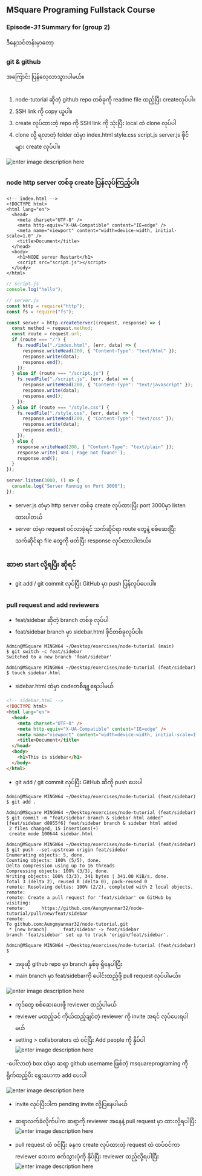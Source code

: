 ﻿
## MSquare Programing Fullstack Course
### Episode-*31* Summary for (group 2) 

ဒီနေ့သင်တန်းမှာတော့ <br>
### git & github

အကြောင်း ပြန်လေ့လာသွားပါမယ်။
##

1. node-tutorial ဆိုတဲ့ github repo တစ်ခုကို readme file ထည့်ပြီး createလုပ်ပါ။
2. SSH link ကို copy  ယူပါ။
3. create လုပ်ထားတဲ့ repo ကို SSH link ကို သုံးပြီး local ထဲ clone လုပ်ပါ 
4. clone လို့ ရလာတဲ့ folder ထဲမှာ index.html style.css script.js server.js ဖိုင်များ create လုပ်ပါ။

![enter image description here](https://raw.githubusercontent.com/Aungmyanmar32/msquare-fullstack-m2/main/ep31g21.png)
##
### node http server တစ်ခု create ပြန်လုပ်ကြည့်ပါ။

```properties
<!-- index.html -->
<!DOCTYPE html>
<html lang="en">
  <head>
    <meta charset="UTF-8" />
    <meta http-equiv="X-UA-Compatible" content="IE=edge" />
    <meta name="viewport" content="width=device-width, initial-scale=1.0" />
    <title>Document</title>
  </head>
  <body>
    <h1>NODE server Restart</h1>
    <script src="script.js"></script>
  </body>
</html>
```
```js
// script.js
console.log("hello");
```
```js
// server.js
const http = require("http");
const fs = require("fs");

const server = http.createServer((request, response) => {
  const method = request.method;
  const route = request.url;
  if (route === "/") {
    fs.readFile("./index.html", (err, data) => {
      response.writeHead(200, { "Content-Type": "text/html" });
      response.write(data);
      response.end();
    });
  } else if (route === "/script.js") {
    fs.readFile("./script.js", (err, data) => {
      response.writeHead(200, { "Content-Type": "text/javascript" });
      response.write(data);
      response.end();
    });
  } else if (route === "/style.css") {
    fs.readFile("./style.css", (err, data) => {
      response.writeHead(200, { "Content-Type": "text/css" });
      response.write(data);
      response.end();
    });
  } else {
    response.writeHead(200, { "Content-Type": "text/plain" });
    response.write(`404 | Page not found!`);
    response.end();
  }
});

server.listen(3000, () => {
  console.log("Server Runnig on Port 3000");
});

```
- server.js ထဲမှာ http server တစ်ခု create လုပ်ထားပြီး port 3000မှာ listen ထားပါတယ်
- server  ထဲမှာ  request ၀င်လာခဲ့ရင် သက်ဆိုင်ရာ route တွေနဲ့ စစ်ဆေးပြီး   သက်ဆိုင်ရာ file တွေကို  ဖတ်ပြီး response လုပ်ထားပါတယ်။
##
### ဆာဗာ start လို့ရပြီး ဆိုရင် 
- git add / git commit လုပ်ပြီး GitHub မှာ push ပြန်လုပ်ပေးပါ။
##
##
### pull request and add reviewers
- feat/sidebar ဆိုတဲ့ branch  တစ်ခု လုပ်ပါ
- feat/sidebar branch မှာ sidebar.html ဖိုင်တစ်ခုလုပ်ပါ။
```properties
Admin@MSquare MINGW64 ~/Desktop/exercises/node-tutorial (main)
$ git switch -c feat/sidebar
Switched to a new branch 'feat/sidebar'

Admin@MSquare MINGW64 ~/Desktop/exercises/node-tutorial (feat/sidebar)
$ touch sidebar.html

```
- sidebar.html ထဲမှာ codeတစ်ိချု့ရေးပါမယ်
```html
<!-- sidebar.html -->
<!DOCTYPE html>
<html lang="en">
  <head>
    <meta charset="UTF-8" />
    <meta http-equiv="X-UA-Compatible" content="IE=edge" />
    <meta name="viewport" content="width=device-width, initial-scale=1.0" />
    <title>Document</title>
  </head>
  <body>
    <h1>This is sidebar</h1>  
  </body>
</html>
```
- git add / git commit လုပ်ပြီး GitHub  ဆီကို push ပေးပါ
```properties
Admin@MSquare MINGW64 ~/Desktop/exercises/node-tutorial (feat/sidebar)
$ git add .

Admin@MSquare MINGW64 ~/Desktop/exercises/node-tutorial (feat/sidebar)
$ git commit -m "feat/sidebar branch & sidebar html added"
[feat/sidebar d8955f6] feat/sidebar branch & sidebar html added
 2 files changed, 15 insertions(+)
 create mode 100644 sidebar.html

Admin@MSquare MINGW64 ~/Desktop/exercises/node-tutorial (feat/sidebar)
$ git push --set-upstream origin feat/sidebar
Enumerating objects: 5, done.
Counting objects: 100% (5/5), done.
Delta compression using up to 16 threads
Compressing objects: 100% (3/3), done.
Writing objects: 100% (3/3), 341 bytes | 341.00 KiB/s, done.
Total 3 (delta 2), reused 0 (delta 0), pack-reused 0
remote: Resolving deltas: 100% (2/2), completed with 2 local objects.
remote: 
remote: Create a pull request for 'feat/sidebar' on GitHub by visiting:
remote:      https://github.com/Aungmyanmar32/node-tutorial/pull/new/feat/sidebar
remote:
To github.com:Aungmyanmar32/node-tutorial.git
 * [new branch]      feat/sidebar -> feat/sidebar
branch 'feat/sidebar' set up to track 'origin/feat/sidebar'.

Admin@MSquare MINGW64 ~/Desktop/exercises/node-tutorial (feat/sidebar)
$
``` 
- အခုဆို github repo မှာ  branch နှစ်ခု ရှိနေပါပြီး
- main branch မှာ feat/sidebarကို ပေါင်းထည့်ဖို့  pull request လုပ်ပါမယ်။

![enter image description here](https://raw.githubusercontent.com/Aungmyanmar32/msquare-fullstack-m2/main/ep31g22.png)
- ကုဒ်တွေ စစ်ဆေးပေးဖို့ reviewer ထည့်ပါမယ်
- reviewer မထည့်ခင် ကိုယ်ထည့်ချင်တဲ့ reviewer ကို invite အရင် လုပ်ပေးရပါမယ်
- setting > collaborators ထဲ ၀င်ပြီး Add people ကို နှိပ်ပါ
![enter image description here](https://raw.githubusercontent.com/Aungmyanmar32/msquare-fullstack-m2/main/ep31g23.png)

-ပေါ်လာတဲ့ box ထဲမှာ ဆရာ့ github username ဖြစ်တဲ့ msquareprograming ကို ရိုက်ထည့်ပီး ရွေးပေးကာ add ပေးပါ

![enter image description here](https://raw.githubusercontent.com/Aungmyanmar32/msquare-fullstack-m2/main/ep31g24.png)

- invite လုပ်ပြီးပါက pending invite လို့ပြနေပါမယ်
- ဆရာလက်ခံလိုက်ပါက ဆရာ့ကို reviewer အနေနဲ့ pull request မှာ ထားလို့ရပါပြီး 
![enter image description here](https://raw.githubusercontent.com/Aungmyanmar32/msquare-fullstack-m2/main/ep31g25.png)

- pull request ထဲ ၀င်ပြီး  ခနက create လုပ်ထားတဲ့ request ထဲ ထပ်၀င်ကာ reviewer ဘေးက စက်သွားပုံကို နှိပ်ပြီး reviewer  ထည့်လို့ရပါပြီး
![enter image description here](https://raw.githubusercontent.com/Aungmyanmar32/msquare-fullstack-m2/main/ep31g26.png)
